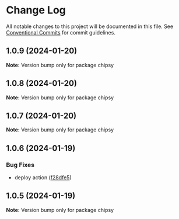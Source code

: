 # Change Log

All notable changes to this project will be documented in this file.
See [Conventional Commits](https://conventionalcommits.org) for commit guidelines.

## 1.0.9 (2024-01-20)

**Note:** Version bump only for package chipsy





## 1.0.8 (2024-01-20)

**Note:** Version bump only for package chipsy





## 1.0.7 (2024-01-20)

**Note:** Version bump only for package chipsy





## 1.0.6 (2024-01-19)


### Bug Fixes

* deploy action ([f28dfe5](https://github.com/lokesh-coder/chipsy/commit/f28dfe530eb84ec8c12640fb41d9f99056e98ec2))





## 1.0.5 (2024-01-19)

**Note:** Version bump only for package chipsy

